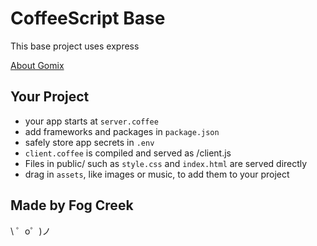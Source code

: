 CoffeeScript Base
=================

This base project uses express

[About Gomix](https://gomix.com/about)


Your Project
------------

- your app starts at `server.coffee`
- add frameworks and packages in `package.json`
- safely store app secrets in `.env`
- `client.coffee` is compiled and served as /client.js
- Files in public/ such as `style.css` and `index.html` are served directly
- drag in `assets`, like images or music, to add them to your project


Made by Fog Creek
-----------------

\ ゜o゜)ノ
